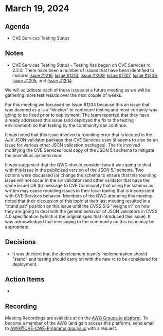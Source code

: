 # March 19, 2024

## Agenda

* CVE Services Testing Status

## Notes

* CVE Services Testing Status - Testing has begun on CVE Services rc 2.3.0.    There have been a number of issues that have been identified to include: [Issue #1216](https://github.com/CVEProject/cve-services/issues/1216), [Issue #1210](https://github.com/CVEProject/cve-services/issues/1210), [Issue #1209](https://github.com/CVEProject/cve-services/issues/1209), [Issue #1207](https://github.com/CVEProject/cve-services/issues/1207), [Issue #1206](https://github.com/CVEProject/cve-services/issues/1206), [Issue #1205](https://github.com/CVEProject/cve-services/issues/1205), and [Issue #1204](https://github.com/CVEProject/cve-services/issues/1204).

 We will adjudicate each of these issues at a future meeting as we will be gathering more test resutls over the next couple of weeks.   
 
 For this meeting we focussed on Issue #1204 because this an issue that was deemed as a is a "blocker" to continued testing and most certainly was going to be fixed prior to deployment.  The team reported that they have already addressed this issue (and deployed the fix to the testing environment) so that testing by the community can continue.

It was noted that this issue involved a rounding error that is located in the AJV JSON validator package that CVE Services uses (it seems to also be an issue for various other JSON valication packages).  The fix involved modifying the CVE Services local copy of the JSON 5.1 schema to mitigate the anomilous ajv behaviour.  

It was suggested that the  QWG should consider how it was going to deal with this issue in the publicized version of the JSON 5.1 schema.   Two options were discussed (a) change the schema to ensure that this rounding issue will not occur in the ajv validator (and other validator that have the same issue) OR (b) message to CVE Community that using the schema as written may cause rounding issues in their local tooling that is inconsistent with CVE Services behavior.   Members of the QWG attending this meeting noted that their discussion of this topic at their last meeting resulted in a  "stand pat" position on this issue until the CVSS SIG "weighs in" on how they are going to deal with the general behavior of JSON validators in  CVSS 4.0 specification (which is the original spec that introduced this issue).  It was acknowledged that messaging to the community on this issue may be appropriate. 

## Decisions

* It was decided that the development team's implementation should "stand" and testing should carry on with the new rc to be considered for deployment. 

## Action Items

*

## Recording

Meeting Recordings are available at on the [AWG Groups.io platform](https://cve-cwe-programs.groups.io/g/AWG/files/MeetingRecordings). 
To become a member of the AWG (and gain access this platform), send email to AWG@CVE-CWE-Programs.groups.io with a request.
